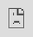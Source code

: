 ```yaml
---
layout: post
title: "레드벨벳의 웬디가 JTBC '판타스틱 레코드숍'을 통해 첫 고정 MC 역할을 성공적으로 마무리했다."
author: "undefined"
thumbnail: "https://www.allkpop.com/upload/2021/01/content/230109/thumb/1611382180_.jpg"
tags: 
---
```




<div class="video_wrapper" style="padding-top: 56.25%;">
    <iframe id="player" class="main_video" src="https://www.youtube.com/embed/YkkxU5oK5Tg" width="100%" height="100%" frameborder="0" allowfullscreen="" style="display: block !important; position: absolute; top: 0px; left: 0px; width: 100%; height: 100%;"></iframe>
</div>


1월 22일, 레드벨벳의 웬디는 JTBC `판타스틱 레코드 숍`을 위해 한 버라이어티 쇼에서 고정 MC로서의 첫 역할을 성공적으로 마쳤다.

윤종신, 장윤정, 슈퍼주니어 규현, 레드벨벳 웬디가 진행하는 JTBC `딜리버리 GAYO - 판타스틱 레코드숍`은 직업별 게스트를 초청해 음반샵을 방문해 자신들이 좋아할 줄 몰랐던 새로운 음악 장르를 발굴한다. 프로그램 진행자들은 고객이 들려줘야 할 이야기를 듣고, 고객의 요구와 취향에 가장 잘 맞는 적절한 노래나 음악 장르를 골라 들을 예정이다.

지난 1월 22일 방송된 `판타스틱 레코드 숍` 시사회에서 레드벨벳의 웬디가 공백 이후 처음으로 버라이어티 프로그램에서 시청자들에게 인사를 건넸다. 아이돌은 스태프들이 제공한 대사를 부지런히 읽으며 시청자들에게 밝고 건강한 미소를 보여줬고, 선배 윤종신, 장윤정, 규현은 이따금 장난기 가득한 농담을 던지며 응원했다.

나중에, `판타스틱 레코드 가게`의 직원들은 한국에서 가장 유명한 범죄 프로파일러 세 명인 그들의 첫 번째 고객을 이 쇼에서 환영했다. 진행자들과 손님들은 위험한 마피아 게임을 했고, 높은 인지도를 가진 사례들의 이야기를 들었으며, 또한 10cm의 "굿나잇"을 제안하는 웬디를 통해 고객을 위로하기 위한 노래들을 제안했다.

이번 주 JTBC `판타스틱 레코드 숍` 시사회에 나온 영상들을 위아래로 확인해 보세요! 새로운 음악/토크 버라이어티 시리즈는 지금부터 매주 금요일 밤 9시에 방송됩니다.


<div class="video_wrapper" style="padding-top: 56.25%;">
    <iframe width="100%" height="100%" src="https://www.youtube.com/embed/uNTKzbdj8Dc" frameborder="0" allow="accelerometer; autoplay; clipboard-write; encrypted-media; gyroscope; picture-in-picture" allowfullscreen="" style="position: absolute; top: 0px; left: 0px; width: 100%; height: 100%;"></iframe>
</div>



<div class="video_wrapper" style="padding-top: 56.25%;">
    <iframe width="100%" height="100%" src="https://www.youtube.com/embed/qTX1vmLqFNQ" frameborder="0" allow="accelerometer; autoplay; clipboard-write; encrypted-media; gyroscope; picture-in-picture" allowfullscreen="" style="position: absolute; top: 0px; left: 0px; width: 100%; height: 100%;"></iframe>
</div>
